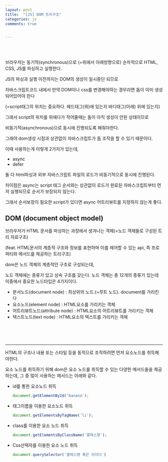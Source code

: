 ```yaml
---
layout: post
title:  "[JS] DOM 트리구조"
categories: js 
comments: true


---
```


<br>

<Br>

브라우저는 동기적(synchronous)으로 (=위에서 아래방향으로) 순차적으로 HTML, CSS, JS를 파싱하고 실행한다. 

JS의 파싱과 실행 이전까지는 DOM의 생성이 일시중단 되므로 

자바스크립트코드 내에서 만약 DOM이나 css를 변경해야하는 경우라면 돔이 이미 생성되어있어야 한다

(=script태그의 위치는 중요하다. 헤드태그(위)에 있는지 바디태그(아래) 위에 있는지)



그래서 script의 위치를 위에다가 적어줄때는 돔이 아직 생성이 안된 상태이므로

비동기적(asynchronous)으로 동시에 진행되도록 해줘야한다. 

그래야 dom생성 시점과 상관없이 자바스크립트가 돔 조작을 할 수 있기 때문이다.

이때 사용하는게 이렇게 2가지가 있는데,

* async
* defer

둘 다 html파싱과 외부 자바스크립트 파일의 로드가 비동기적으로 동시에 진행된다.

차이점은 async는 script 태그 순서와는 상관없이 로드가 완료된 자바스크립트부터 먼저 실행되므로 순서가 보장되지 않는다.

그래서 순서보장이 필요한 script가 있다면 async 어트리뷰트를 지정하지 않는게 좋다.





## DOM (document object model)

브라우저가 HTML 문서를 파싱하는 과정에서 생겨나는 객체(=노드 객체들로 구성된 트리 자료구조)

(feat. HTML문서의 계층적 구조와 정보를 표현하며 이를 제어할 수 있는 api, 즉 프로퍼티와 메서드를 제공하는 트리구조)

dom은 노드 객체의 계층적인 구조로 구성되는데,

노드 객체에는 종류가 있고 상속 구조를 갖는다. 노드 객체는 총 12개의 종류가 있는데 이중에서 중요한 노드타입은 4가지이다.

* 문서노드(document node) : 최상위의 노드.(=루트 노드). document를 가리킨다
* 요소노드(element node) : HTML요소를 가리키는 객체
* 어트리뷰트노드(attribute node) : HTML요소의 어트리뷰트를 가리키는 객체
* 텍스트노드(text node) : HTML요소의 텍스트를 가리키는 객체

<br>

<br>

<br>

---

HTML의 구조나 내용 또는 스타일 등을 동적으로 조작하려면 먼저 요소노드를 취득해야한다.

요소 노드를 취득하기 위해 dom은 요소 노드를 취득할 수 있는 다양한 메서드들을 제공하는데, 그 중 많이 사용하는 메서드는 아래와 같다.

* id를 통한 요소노드 취득

  ~~~js
  document.getElementById('banana');
  ~~~

* 태그이름을 이용한 요소노드 취득

  ~~~js
  document.getElementsByTagName('li');
  ~~~

* class를 이용한 요소 노드 취득
  ~~~js
  document.getElementsByClassName('클래스명');
  ~~~

* Css선택자를 이용한 요소 노드 취득
  ~~~js
  document.querySelector('클래스명 혹은 아이디')
  ~~~

  

<br>

<br>

<br>

<br>

<br>








